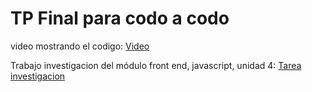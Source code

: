 # TP Final para codo a codo

video mostrando el codigo: [Video](https://github.com/Luz-GM/codoacodo-tpfinal/blob/main/2022-12-20%2015-16-38.mkv?raw=true)

Trabajo investigacion del módulo front end, javascript, unidad 4: [Tarea investigacion](https://github.com/Luz-GM/codoacodo-tpfinal/blob/main/3-Tarea%20Investigacion%20(1).docx?raw=true)
